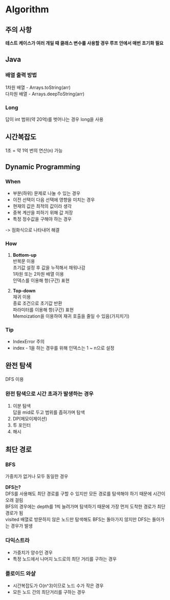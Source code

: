 # Algorithm
## 주의 사항
**테스트 케이스가 여러 개일 때 클래스 변수를 사용할 경우 루프 안에서 매번 초기화 필요**

## Java
### 배열 출력 방법
1차원 배열 - Arrays.toString(arr)   
다차원 배열 - Arrays.deepToString(arr)

### Long
답이 int 범위(약 20억)를 벗어나는 경우 long을 사용

## 시간복잡도
1초 = 약 1억 번의 연산(n) 가능

## Dynamic Programming
### When
- 부분(하위) 문제로 나눌 수 있는 경우
- 이전 선택이 다음 선택에 영향을 미치는 경우
- 현재의 값은 최적의 값이라 생각
- 중복 계산을 피하기 위해 값 저장
- 특정 정수값을 구해야 하는 경우

-> 점화식으로 나타내어 해결
  
### How
1. **Bottom-up**   
   반복문 이용   
   초기값 설정 후 값을 누적해서 채워나감   
   1차원 또는 2차원 배열 이용   
   인덱스를 이용해 항(구간) 표현
   
   
2. **Top-down**   
   재귀 이용   
   종료 조건으로 초기값 반환   
   파라미터를 이용해 항(구간) 표현   
   Memoization을 이용하여 재귀 호출을 줄일 수 있음(가지치기)
   
### Tip
- IndexError 주의
- index - 1을 하는 경우를 위해 인덱스는 1 ~ n으로 설정   

## 완전 탐색
DFS 이용

### 완전 탐색으로 시간 초과가 발생하는 경우
1. 이분 탐색   
   답을 mid로 두고 범위를 좁혀가며 탐색
2. DP(메모이제이션)
3. 투 포인터
4. 해시

## 최단 경로
### BFS
가중치가 없거나 모두 동일한 경우

**DFS는?**   
DFS를 사용해도 최단 경로를 구할 수 있지만 모든 경로를 탐색해야 하기 때문에 시간이 오래 걸림   
BFS의 경우에는 depth를 1씩 늘려가며 탐색하기 때문에 가장 먼저 도착한 경로가 최단 경로가 됨   
visited 배열로 방문하지 않은 노드만 탐색해도 BFS는 돌아가지 않지만 DFS는 돌아가는 경우가 발생

### 다익스트라
- 가중치가 양수인 경우
- 특정 노드에서 나머지 노드로의 최단 거리를 구하는 경우

### 플로이드 와샬
- 시간복잡도가 O(n^3)이므로 노드 수가 작은 경우
- 모든 노드 간의 최단거리를 구하는 경우
